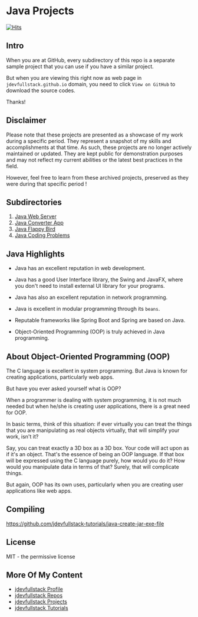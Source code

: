 # Java Projects

[![Hits](https://hits.seeyoufarm.com/api/count/incr/badge.svg?url=https%3A%2F%2Fgithub.com%2Fxdvrx1%2Fjava&count_bg=%2379C83D&title_bg=%23555555&icon=&icon_color=%23E7E7E7&title=PAGE+VIEWS&edge_flat=false)](https://hits.seeyoufarm.com)

## Intro
When you are at GitHub, every subdirectory of this repo 
is a separate sample project that you can use 
if you have a similar project.

But when you are viewing this
right now as web page in `jdevfullstack.github.io` domain,
you need to click `View on GitHub` to download the
source codes.

Thanks!
   
## Disclaimer
Please note that these projects are presented as a showcase of my work during a 
specific period. They represent a snapshot of my skills and accomplishments 
at that time. As such, these projects are no longer actively maintained or updated. 
They are kept public for demonstration purposes and may not reflect my current 
abilities or the latest best practices in the field. 

However, feel free to learn from these archived projects, 
preserved as they were during that specific period !

## Subdirectories
1. [Java Web Server](https://github.com/jdevfullstack/lightweight-web-server/)
2. [Java Converter App](https://github.com/jdevfullstack-projects/converter-app/)
3. [Java Flappy Bird](https://github.com/xkcph2017x/FlappyBird)
4. [Java Coding Problems](https://github.com/jdevfullstack/java-coding-problems)

## Java Highlights
- Java has an excellent reputation in web development.

- Java has a good User Interface library, the Swing and JavaFX,
where you don't need to install external UI library for your programs.

- Java has also an excellent reputation in network programming.

- Java is excellent in modular programming through its `beans`.

- Reputable frameworks like Spring Boot and Spring are based on Java.

- Object-Oriented Programming (OOP) is truly achieved in Java programming. 

## About Object-Oriented Programming (OOP)
The C language is excellent in system programming.
But Java is known for creating applications, particularly 
web apps.

But have you ever asked yourself what is OOP?

When a programmer is dealing with system programming,
it is not much needed but when he/she is creating
user applications, there is a great need for OOP.

In basic terms, think of this situation:
if ever virtually you can treat the things
that you are manipulating as real objects
virtually, that will simplify your work, isn't it?

Say, you can treat exactly a 3D box as
a 3D box. Your code will act upon as if
it's an object. That's the essence of
being an OOP language. If that box will be
expressed using the C language purely,
how would you do it? How would you manipulate
data in terms of that? Surely, that will
complicate things.

But again, OOP has its own uses, particularly
when you are creating user applications like
web apps.

## Compiling
<https://github.com/jdevfullstack-tutorials/java-create-jar-exe-file>

## License
MIT - the permissive license

## More Of My Content
- [jdevfullstack Profile](https://github.com/jdevfullstack)
- [jdevfullstack Repos](https://github.com/jdevfullstack?tab=repositories)
- [jdevfullstack Projects](https://github.com/jdevfullstack-projects)
- [jdevfullstack Tutorials](https://github.com/jdevfullstack-tutorials)
